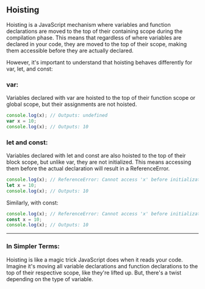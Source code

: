 ## Hoisting

Hoisting is a JavaScript mechanism where variables and function declarations are moved to the top of their containing scope during the compilation phase. This means that regardless of where variables are declared in your code, they are moved to the top of their scope, making them accessible before they are actually declared.

However, it's important to understand that hoisting behaves differently for var, let, and const:

### var:

Variables declared with var are hoisted to the top of their function scope or global scope, but their assignments are not hoisted.

```javascript
console.log(x); // Outputs: undefined
var x = 10;
console.log(x); // Outputs: 10
```

### let and const:

Variables declared with let and const are also hoisted to the top of their block scope, but unlike var, they are not initialized. This means accessing them before the actual declaration will result in a ReferenceError.

```javascript
console.log(x); // ReferenceError: Cannot access 'x' before initialization
let x = 10;
console.log(x); // Outputs: 10
```

Similarly, with const:

```javascript
console.log(x); // ReferenceError: Cannot access 'x' before initialization
const x = 10;
console.log(x); // Outputs: 10
```

---

### In Simpler Terms:

Hoisting is like a magic trick JavaScript does when it reads your code. Imagine it's moving all variable declarations and function declarations to the top of their respective scope, like they're lifted up. But, there's a twist depending on the type of variable.
